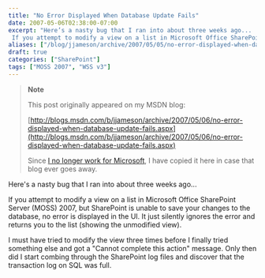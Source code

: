 ```yaml
---
title: "No Error Displayed When Database Update Fails"
date: 2007-05-06T02:38:00-07:00
excerpt: "Here’s a nasty bug that I ran into about three weeks ago... 
 If you attempt to modify a view on a list in Microsoft Office SharePoint Server (MOSS) 2007, but SharePoint is unable to save your changes to the database, no error is displayed in the UI..."
aliases: ["/blog/jjameson/archive/2007/05/05/no-error-displayed-when-database-update-fails.aspx"]
draft: true
categories: ["SharePoint"]
tags: ["MOSS 2007", "WSS v3"]
---
```


> **Note**
>
> This post originally appeared on my MSDN blog:
>
> [http://blogs.msdn.com/b/jjameson/archive/2007/05/06/no-error-displayed-when-database-update-fails.aspx](http://blogs.msdn.com/b/jjameson/archive/2007/05/06/no-error-displayed-when-database-update-fails.aspx)
>
> Since
> [I no longer work for Microsoft](/blog/jjameson/2011/09/02/last-day-with-microsoft), I have copied it here in case that
> blog ever goes away.

Here's a nasty bug that I ran into about three weeks ago...

If you attempt to modify a view on a list in Microsoft Office SharePoint
Server (MOSS) 2007, but SharePoint is unable to save your changes to the database,
no error is displayed in the UI. It just silently ignores the error and returns
you to the list (showing the unmodified view).

I must have tried to modify the view three times before I finally tried something
else and got a "Cannot complete this action" message. Only then did I start
combing through the SharePoint log files and discover that the transaction log
on SQL was full.

